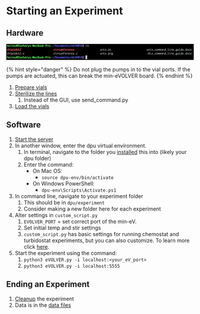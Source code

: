 # Starting an Experiment

## Hardware

![](<../../.gitbook/assets/image (41).png>)

{% hint style="danger" %}
Do not plug the pumps in to the vial ports. If the pumps are actuated, this can break the min-eVOLVER board.&#x20;
{% endhint %}

1. [Prepare vials](../../experiments/starting-an-experiment/preparing-vials.md)
2. [Sterilize the lines](../../experiments/starting-an-experiment/sterilizing-lines.md)
   1. Instead of the GUI, use send\_command.py
3. [Load the vials](../../experiments/starting-an-experiment/loading-vials-and-setting-initial-conditions.md)

## Software

1. [Start the server](setup.md#server-startup)&#x20;
2. In another window, enter the dpu virtual environment.
   1. In terminal, navigate to the folder you [installed](../../getting-started/software-installation/dpu-installation.md) this into (likely your dpu folder)
   2. Enter the command:
      * On Mac OS:
        * `source dpu-env/bin/activate`
      * On Windows PowerShell:
        * `dpu-env\Scripts\Activate.ps1`
3. In command line, navigate to your experiment folder
   1. This should be in `dpu/experiment`
   2. Consider making a new folder here for each experiment&#x20;
4. Alter settings in `custom_script.py`
   1. `EVOLVER_PORT` = set correct port of the min-eV.
   2. Set initial temp and stir settings
   3. `custom_script.py` has basic settings for running chemostat and turbidostat experiments, but you can also customize. To learn more click [here](../../software/dpu-code-structure/custom\_script.py.md).
5. Start the experiment using the command:
   1. `python3 eVOLVER.py -i localhost:<your_eV_port>`
   2. `python3 eVOLVER.py -i localhost:5555`

## Ending an Experiment

1. [Cleanup](../../experiments/starting-an-experiment/cleaning-up-after-experiment.md) the experiment
2. Data is in the [data files](../../software/dpu-code-structure/experiment-data-files.md)
